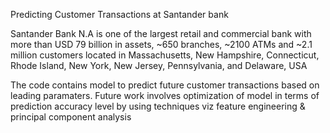 Predicting Customer Transactions at Santander bank

Santander Bank N.A is one of the largest retail and commercial bank with more than USD 79 billion in assets, ~650 branches, ~2100 ATMs and ~2.1 million customers located in Massachusetts, New Hampshire, Connecticut, Rhode Island, New York, New Jersey, Pennsylvania, and Delaware, USA

The code contains model to predict future customer transactions based on leading paramaters.
Future work involves optimization of model in terms of prediction accuracy level by using techniques viz feature engineering & principal component analysis

